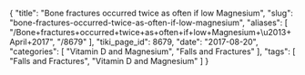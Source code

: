 {
    "title": "Bone fractures occurred twice as often if low Magnesium",
    "slug": "bone-fractures-occurred-twice-as-often-if-low-magnesium",
    "aliases": [
        "/Bone+fractures+occurred+twice+as+often+if+low+Magnesium+\u2013+April+2017",
        "/8679"
    ],
    "tiki_page_id": 8679,
    "date": "2017-08-20",
    "categories": [
        "Vitamin D and Magnesium",
        "Falls and Fractures"
    ],
    "tags": [
        "Falls and Fractures",
        "Vitamin D and Magnesium"
    ]
}